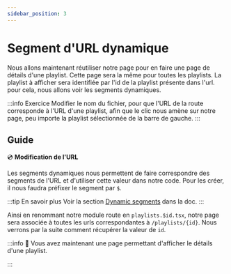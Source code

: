 ```yaml
---
sidebar_position: 3
---
```


# Segment d'URL dynamique

Nous allons maintenant réutiliser notre page pour en faire une page de détails d'une playlist. Cette page sera la même pour toutes les playlists.
La playlist à afficher sera identifiée par l'id de la playlist présente dans l'url. pour cela, nous allons voir les segments dynamiques.

:::info Exercice
Modifier le nom du fichier, pour que l'URL de la route corresponde à l'URL d'une playlist, afin que le clic nous amène sur notre page, peu importe la playlist sélectionnée de la barre de gauche.
:::

## Guide

💿 **Modification de l'URL**

Les segments dynamiques nous permettent de faire correspondre des segments de l'URL et d'utiliser cette valeur dans notre code. Pour les créer, il nous faudra préfixer le segment par `$`.

:::tip En savoir plus
Voir la section [Dynamic segments](https://remix.run/docs/en/1.14.1/file-conventions/route-files-v2#md-dynamic-segments) dans la doc.
:::

Ainsi en renommant notre module route en `playlists.$id.tsx`, notre page sera associée à toutes les urls correspondantes à `/playlists/{id}`. Nous verrons par la suite comment récupérer la valeur de `id`.

:::info 👏 Vous avez maintenant une page permettant d'afficher le détails d'une playlist.

:::
